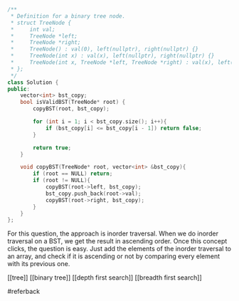 ```cpp
/**
 * Definition for a binary tree node.
 * struct TreeNode {
 *     int val;
 *     TreeNode *left;
 *     TreeNode *right;
 *     TreeNode() : val(0), left(nullptr), right(nullptr) {}
 *     TreeNode(int x) : val(x), left(nullptr), right(nullptr) {}
 *     TreeNode(int x, TreeNode *left, TreeNode *right) : val(x), left(left), right(right) {}
 * };
 */
class Solution {
public:
    vector<int> bst_copy;
    bool isValidBST(TreeNode* root) {
        copyBST(root, bst_copy);

        for (int i = 1; i < bst_copy.size(); i++){
            if (bst_copy[i] <= bst_copy[i - 1]) return false;    
        }

        return true;
    }

    void copyBST(TreeNode* root, vector<int> &bst_copy){
        if (root == NULL) return;
        if (root != NULL){
            copyBST(root->left, bst_copy);
            bst_copy.push_back(root->val);
            copyBST(root->right, bst_copy);
        }
    }
};
```

For this question, the approach is inorder traversal. When we do inorder traversal on a BST, we get the result in ascending order. Once this concept clicks, the question is easy. Just add the elements of the inorder traversal to an array, and check if it is ascending or not by comparing every element with its previous one.

[[tree]]
[[binary tree]]
[[depth first search]]
[[breadth first search]]

#referback 